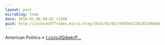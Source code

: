 ```yaml
---
layout: post
microblog: true
date: 2016-02-06 00:02 +1300
guid: http://JacksonOfTrades.micro.blog/2016/02/05/t695563238105346048.html
---
```

American Politics→ [t.co/qJlQdwkrP...](https://t.co/qJlQdwkrP6)
